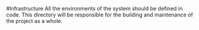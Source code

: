#Infrastructure
All the environments of the system should be defined in code.  This directory will be responsible for the building and maintenance of the project as a whole.